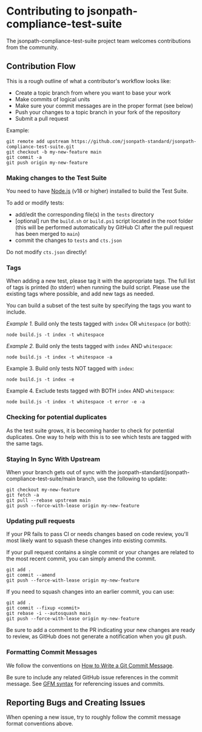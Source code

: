# Contributing to jsonpath-compliance-test-suite

The jsonpath-compliance-test-suite project team welcomes contributions from the community.

## Contribution Flow

This is a rough outline of what a contributor's workflow looks like:

- Create a topic branch from where you want to base your work
- Make commits of logical units
- Make sure your commit messages are in the proper format (see below)
- Push your changes to a topic branch in your fork of the repository
- Submit a pull request

Example:

``` shell
git remote add upstream https://github.com/jsonpath-standard/jsonpath-compliance-test-suite.git
git checkout -b my-new-feature main
git commit -a
git push origin my-new-feature
```

### Making changes to the Test Suite

You need to have [Node.js](https://nodejs.org/en/) (v18 or higher) installed to build the Test Suite.

To add or modify tests:
- add/edit the corresponding file(s) in the `tests` directory
- [optional] run the `build.sh` or `build.ps1` script located in the root folder\
  (this will be performed automatically by GitHub CI after the pull request has been merged to `main`)
- commit the changes to `tests` and `cts.json`

Do not modify `cts.json` directly!


### Tags

When adding a new test, please tag it with the appropriate tags. The full list of tags
is printed (to stderr) when running the build script. Please use the
existing tags where possible, and add new tags as needed.

You can build a subset of the test suite by specifying the tags you want to include.

_Example 1._ Build only the tests tagged with `index` OR `whitespace` (or both):

``` shell
node build.js -t index -t whitespace
```

_Example 2._ Build only the tests tagged with `index` AND `whitespace`:

``` shell
node build.js -t index -t whitespace -a
```

Example 3. Build only tests NOT tagged with `index`:

``` shell
node build.js -t index -e
```

Example 4. Exclude tests tagged with BOTH `index` AND `whitespace`:

``` shell
node build.js -t index -t whitespace -t error -e -a
```

### Checking for potential duplicates

As the test suite grows, it is becoming harder to check for potential duplicates. One way to help with this is to see
which tests are tagged with the same tags.


### Staying In Sync With Upstream

When your branch gets out of sync with the jsonpath-standard/jsonpath-compliance-test-suite/main branch, use the following to update:

``` shell
git checkout my-new-feature
git fetch -a
git pull --rebase upstream main
git push --force-with-lease origin my-new-feature
```

### Updating pull requests

If your PR fails to pass CI or needs changes based on code review, you'll most likely want to squash these changes into
existing commits.

If your pull request contains a single commit or your changes are related to the most recent commit, you can simply
amend the commit.

``` shell
git add .
git commit --amend
git push --force-with-lease origin my-new-feature
```

If you need to squash changes into an earlier commit, you can use:

``` shell
git add .
git commit --fixup <commit>
git rebase -i --autosquash main
git push --force-with-lease origin my-new-feature
```

Be sure to add a comment to the PR indicating your new changes are ready to review, as GitHub does not generate a
notification when you git push.

### Formatting Commit Messages

We follow the conventions on [How to Write a Git Commit Message](https://chris.beams.io/posts/git-commit/).

Be sure to include any related GitHub issue references in the commit message.  See
[GFM syntax](https://guides.github.com/features/mastering-markdown/#GitHub-flavored-markdown) for referencing issues
and commits.

## Reporting Bugs and Creating Issues

When opening a new issue, try to roughly follow the commit message format conventions above.
